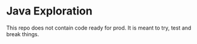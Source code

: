 Java Exploration
====


This repo does not contain code ready for prod. It is meant to try, test and break things.